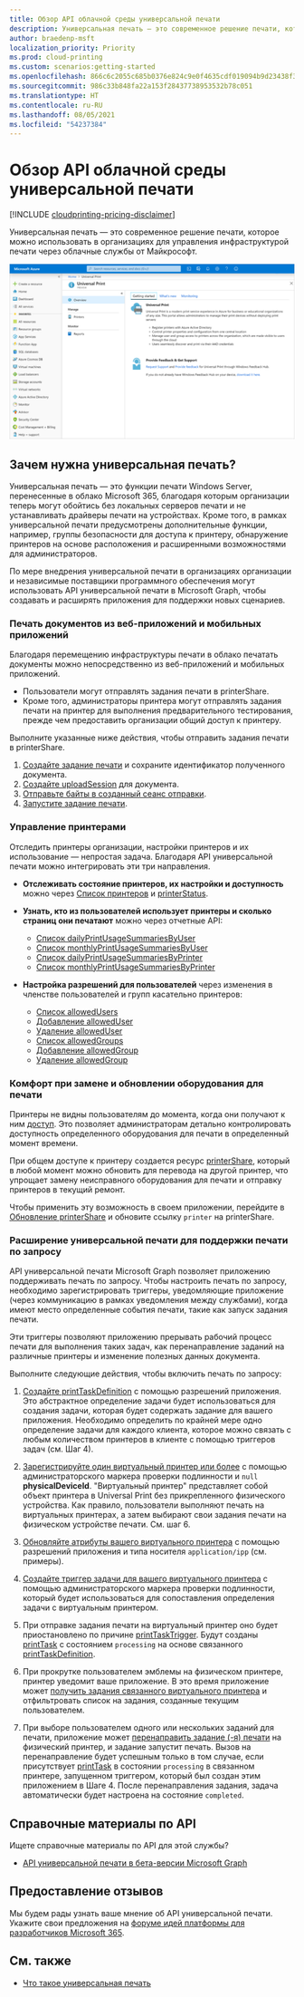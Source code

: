 ```yaml
---
title: Обзор API облачной среды универсальной печати
description: Универсальная печать — это современное решение печати, которое можно использовать в организациях для управления инфраструктурой печати через облачные службы от Майкрософт.
author: braedenp-msft
localization_priority: Priority
ms.prod: cloud-printing
ms.custom: scenarios:getting-started
ms.openlocfilehash: 866c6c2055c685b0376e824c9e0f4635cdf019094b9d23438f37a6004098632b
ms.sourcegitcommit: 986c33b848fa22a153f28437738953532b78c051
ms.translationtype: HT
ms.contentlocale: ru-RU
ms.lasthandoff: 08/05/2021
ms.locfileid: "54237384"
---
```

# <a name="universal-print-cloud-printing-api-overview"></a>Обзор API облачной среды универсальной печати

[!INCLUDE [cloudprinting-pricing-disclaimer](../api-reference/includes/cloudprinting-pricing-disclaimer.md)]

Универсальная печать — это современное решение печати, которое можно использовать в организациях для управления инфраструктурой печати через облачные службы от Майкрософт.

![Снимок экрана с изображением главной страницы универсальной печати на портале Azure](images/universal-print-portal-homepage.png)

## <a name="why-use-universal-print"></a>Зачем нужна универсальная печать?

Универсальная печать — это функции печати Windows Server, перенесенные в облако Microsoft 365, благодаря которым организации теперь могут обойтись без локальных серверов печати и не устанавливать драйверы печати на устройствах. Кроме того, в рамках универсальной печати предусмотрены дополнительные функции, например, группы безопасности для доступа к принтеру, обнаружение принтеров на основе расположения и расширенными возможностями для администраторов.

По мере внедрения универсальной печати в организациях организации и независимые поставщики программного обеспечения могут использовать API универсальной печати в Microsoft Graph, чтобы создавать и расширять приложения для поддержки новых сценариев.

### <a name="print-documents-from-web-and-mobile-applications"></a>Печать документов из веб-приложений и мобильных приложений

Благодаря перемещению инфраструктуры печати в облако печатать документы можно непосредственно из веб-приложений и мобильных приложений.
- Пользователи могут отправлять задания печати в printerShare.
- Кроме того, администраторы принтера могут отправлять задания печати на принтер для выполнения предварительного тестирования, прежде чем предоставить организации общий доступ к принтеру.

Выполните указанные ниже действия, чтобы отправить задания печати в printerShare.

1. [Создайте задание печати](/graph/api/printershare-post-jobs) и сохраните идентификатор полученного документа.
2. [Создайте uploadSession](/graph/api/printdocument-createuploadsession) для документа. 
3. [Отправьте байты в созданный сеанс отправки](./upload-data-to-upload-session.md).
4. [Запустите задание печати](/graph/api/printjob-start).

### <a name="manage-printers"></a>Управление принтерами

Отследить принтеры организации, настройки принтеров и их использование — непростая задача. Благодаря API универсальной печати можно интегрировать эти три направления.

* **Отслеживать состояние принтеров, их настройки и доступность** можно через [Список принтеров](/graph/api/print-list-printers) и [printerStatus](/graph/api/resources/printerstatus).

* **Узнать, кто из пользователей использует принтеры и сколько страниц они печатают** можно через отчетные API:
  * [Список dailyPrintUsageSummariesByUser](/graph/api/reportroot-list-dailyprintusagesummariesbyuser)
  * [Список monthlyPrintUsageSummariesByUser](/graph/api/reportroot-list-monthlyprintusagesummariesbyuser)
  * [Список dailyPrintUsageSummariesByPrinter](/graph/api/reportroot-list-dailyprintusagesummariesbyprinter)
  * [Список monthlyPrintUsageSummariesByPrinter](/graph/api/reportroot-list-monthlyprintusagesummariesbyprinter)

* **Настройка разрешений для пользователей** через изменения в членстве пользователей и групп касательно принтеров:
  * [Список allowedUsers](/graph/api/printershare-list-allowedusers)
  * [Добавление allowedUser](/graph/api/printershare-post-allowedusers)
  * [Удаление allowedUser](/graph/api/printershare-delete-alloweduser)
  * [Список allowedGroups](/graph/api/printershare-list-allowedgroups)
  * [Добавление allowedGroup](/graph/api/printershare-post-allowedgroups)
  * [Удаление allowedGroup](/graph/api/printershare-delete-allowedgroup)

### <a name="seamlessly-replace-or-update-printer-hardware"></a>Комфорт при замене и обновлении оборудования для печати

Принтеры не видны пользователям до момента, когда они получают к ним [доступ](/graph/api/print-post-shares). Это позволяет администраторам детально контролировать доступность определенного оборудования для печати в определенный момент времени.

При общем доступе к принтеру создается ресурс [printerShare](/graph/api/resources/printershare), который в любой момент можно обновить для перевода на другой принтер, что упрощает замену неисправного оборудования для печати и отправку принтеров в текущий ремонт.

Чтобы применить эту возможность в своем приложении, перейдите в [Обновление printerShare](/graph/api/printershare-update) и обновите ссылку `printer` на printerShare.

### <a name="extending-universal-print-to-support-pull-printing"></a>Расширение универсальной печати для поддержки печати по запросу

API универсальной печати Microsoft Graph позволяет приложению поддерживать печать по запросу. Чтобы настроить печать по запросу, необходимо зарегистрировать триггеры, уведомляющие приложение (через коммуникацию в рамках уведомления между службами), когда имеют место определенные события печати, такие как запуск задания печати.

Эти триггеры позволяют приложению прерывать рабочий процесс печати для выполнения таких задач, как перенаправление заданий на различные принтеры и изменение полезных данных документа.

Выполните следующие действия, чтобы включить печать по запросу:

1. [Создайте printTaskDefinition](/graph/api/print-post-taskdefinitions) с помощью разрешений приложения. Это абстрактное определение задачи будет использоваться для создания задачи, которая будет содержать задание для вашего приложения. Необходимо определить по крайней мере одно определение задачи для каждого клиента, которое можно связать с любым количеством принтеров в клиенте с помощью триггеров задач (см. Шаг 4).

2. [Зарегистрируйте один виртуальный принтер или более](/graph/api/printer-create) с помощью администраторского маркера проверки подлинности и `null` **physicalDeviceId**. "Виртуальный принтер" представляет собой объект принтера в Universal Print без прикрепленного физического устройства. Как правило, пользователи выполняют печать на виртуальных принтерах, а затем выбирают свои задания печати на физическом устройстве печати. См. шаг 6.

3. [Обновляйте атрибуты вашего виртуального принтера](/graph/api/printer-update) с помощью разрешений приложения и типа носителя `application/ipp` (см. примеры).

4. [Создайте триггер задачи для вашего виртуального принтера](/graph/api/printer-post-tasktriggers) с помощью администраторского маркера проверки подлинности, который будет использоваться для сопоставления определения задачи с виртуальным принтером.

5. При отправке задания печати на виртуальный принтер оно будет приостановлено по причине [printTaskTrigger](/graph/api/resources/printtasktrigger). Будут созданы [printTask](/graph/api/resources/printtask) с состоянием `processing` на основе связанного [printTaskDefinition](/graph/api/resources/printtaskdefinition).

6. При прокрутке пользователем эмблемы на физическом принтере, принтер уведомит ваше приложение. В это время приложение может [получить задания связанного виртуального принтера](/graph/api/printer-list-jobs) и отфильтровать список на задания, созданные текущим пользователем.

7. При выборе пользователем одного или нескольких заданий для печати, приложение может [перенаправить задание (-я) печати](/graph/api/printjob-redirect) на физический принтер, и задание запустит печать. Вызов на перенаправление будет успешным только в том случае, если присутствует [printTask](/graph/api/resources/printtask) в состоянии `processing` в связанном принтере, запущенном триггером, который был создан этим приложением в Шаге 4. После перенаправления задания, задача автоматически будет настроена на состояние `completed`.

## <a name="api-reference"></a>Справочные материалы по API
Ищете справочные материалы по API для этой службы?

- [API универсальной печати в бета-версии Microsoft Graph](/graph/api/resources/print)

## <a name="provide-feedback"></a>Предоставление отзывов

Мы будем рады узнать ваше мнение об API универсальной печати. Укажите свои предложения на [форуме идей платформы для разработчиков Microsoft 365](https://techcommunity.microsoft.com/t5/microsoft-365-developer-platform/idb-p/Microsoft365DeveloperPlatform/label-name/Microsoft%20Graph).

## <a name="see-also"></a>См. также

- [Что такое универсальная печать](/universal-print/fundamentals/universal-print-whatis)